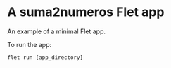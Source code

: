 # A suma2numeros Flet app

An example of a minimal Flet app.

To run the app:

```
flet run [app_directory]
```